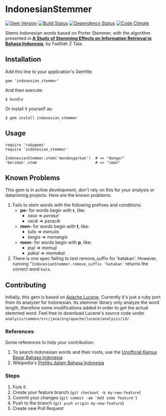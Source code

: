 # IndonesianStemmer

[![Gem Version](https://badge.fury.io/rb/indonesian_stemmer.png)](http://badge.fury.io/rb/indonesian_stemmer)
[![Build Status](https://secure.travis-ci.org/apraditya/indonesian_stemmer.png)](http://travis-ci.org/apraditya/indonesian_stemmer)
[![Dependency Status](https://gemnasium.com/apraditya/indonesian_stemmer.png)](https://gemnasium.com/apraditya/indonesian_stemmer)
[![Code Climate](https://codeclimate.com/github/apraditya/indonesian_stemmer.png)](https://codeclimate.com/github/apraditya/indonesian_stemmer)



Stems Indonesian words based on Porter Stemmer, with the algorithm presented in [**A Study of Stemming Effects on Information Retrieval in Bahasa Indonesia**](http://www.illc.uva.nl/Publications/ResearchReports/MoL-2003-02.text.pdf), by Fadillah Z Tala.

## Installation

Add this line to your application's Gemfile:

    gem 'indonesian_stemmer'

And then execute:

    $ bundle

Or install it yourself as:

    $ gem install indonesian_stemmer

## Usage

    require 'rubygems'
    require 'indonesian_stemmer'

    IndonesianStemmer.stem('mendengarkan')  # => "dengar"
    'beriman'.stem                          # => "iman"

## Known Problems
This gem is in active development, don't rely on this for your analysis or datamining projects. Here are the known problems:

1. Fails to stem words with the following prefixes and conditions:
	- **pe-** for words begin with **r**, like:
		- *rasa* => *perasa*'
		- *racik* => *peracik*
	- **men-** for words begin with **t**, like:
		- *tulis* => *menulis*
		- *tangis* => *menangis*		
	- **mem-** for words begin with **p**, like:
		- *puji* => *memuji*
		- *pakai* => *memakai*
2. There is one spec failing to test remove_suffix for 'katakan'. However, running "`IndonesianStemmer.remove_suffix 'katakan'` returns the correct word `kata`.


## Contributing
Initially, this gem is based on [Apache Lucene](http://lucene.apache.org/). Currently it's just a ruby port from its analyzer for Indonesian. Its stemmer library only analyze the word length, therefore some modifications added in order to get the actual stemmed word. Feel free to download Lucene's source code under `analysis/common/src/java/org/apache/lucene/analysis/id/`.

### References
Some references to help your contribution:

1. To search Indonesian words and their roots, use the [Unofficial Kamus Besar Bahasa Indonesia](http://www.kamusbesar.com/)
2. Wikipedia's [Prefiks dalam Bahasa Indonesia](http://id.wikipedia.org/wiki/Prefiks_dalam_bahasa_Indonesia) 


### Steps

1. Fork it
2. Create your feature branch (`git checkout -b my-new-feature`)
3. Commit your changes (`git commit -am 'Add some feature'`)
4. Push to the branch (`git push origin my-new-feature`)
5. Create new Pull Request

